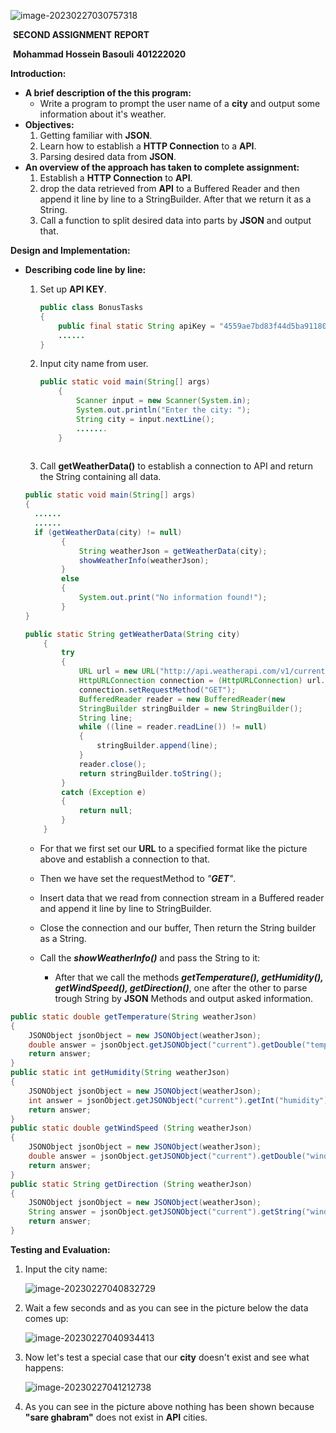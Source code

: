 ![image-20230227030757318](C:\Users\Datis\AppData\Roaming\Typora\typora-user-images\image-20230227030757318.png)

​																					**SECOND ASSIGNMENT** **REPORT**									

​										**Mohammad Hossein Basouli** 																	**401222020**



















**Introduction:**

- **A brief description of the this program:**
  - Write a program to prompt the user name of a **city** and output some information about it's weather.
- **Objectives:**
  1. Getting familiar with **JSON**.
  2. Learn how to establish a **HTTP Connection** to a **API**.
  3. Parsing desired data from **JSON**.
- **An overview of the approach has taken to complete assignment:**
  1. Establish a **HTTP Connection** to **API**.
  2. drop the data retrieved from **API** to a Buffered Reader and then append it line by line to a StringBuilder. After that we return it as a String.
  3. Call a function to split desired data into parts by **JSON** and output that.



**Design and Implementation:**

- **Describing code line by line:**

  1. Set up **API KEY**.

     ```java
     public class BonusTasks
     {
         public final static String apiKey = "4559ae7bd83f44d5ba911803232502";
         ......
     }
     ```

     

    2. Input city name from user.

       

       ```java
       public static void main(String[] args)
           {
               Scanner input = new Scanner(System.in);
               System.out.println("Enter the city: ");
               String city = input.nextLine();
               .......
           }
          
       ```
  
  
  
  
  
  3. Call **getWeatherData()** to establish a connection to API and return the String containing all data.
  
  
  
  ```java
  public static void main(String[] args)
  {
  	......
  	......
  	if (getWeatherData(city) != null)
          {
              String weatherJson = getWeatherData(city);
              showWeatherInfo(weatherJson);
          }
          else
          {
              System.out.print("No information found!");
          }
  }
  
  public static String getWeatherData(String city)
      {
          try
          {
              URL url = new URL("http://api.weatherapi.com/v1/current.json?key=" + apiKey + "&q=" + city);
              HttpURLConnection connection = (HttpURLConnection) url.openConnection();
              connection.setRequestMethod("GET");
              BufferedReader reader = new BufferedReader(new 					InputStreamReader(connection.getInputStream()));
              StringBuilder stringBuilder = new StringBuilder();
              String line;
              while ((line = reader.readLine()) != null)
              {
                  stringBuilder.append(line);
              }
              reader.close();
              return stringBuilder.toString();
          }
          catch (Exception e)
          {
              return null;
          }
      }
  ```
  
  
  
  
  
  - For that we first set our **URL** to a specified format like the picture above and establish a connection to that.
  
  - Then  we have set the requestMethod to *"**GET**"*.
  
  - Insert data that we read from connection stream in a Buffered reader and append it line by line to StringBuilder.
  
  - Close the connection and our buffer, Then return the String builder as a String.
  
    
  
  - Call the ***showWeatherInfo()*** and pass the String to it:
  
     - After that we call the methods ***getTemperature(), getHumidity(), getWindSpeed(), getDirection()***,  one after the other to parse trough String by **JSON** Methods and output asked information. 



```java
public static double getTemperature(String weatherJson)
{
    JSONObject jsonObject = new JSONObject(weatherJson);
    double answer = jsonObject.getJSONObject("current").getDouble("temp_c");
    return answer;
}
public static int getHumidity(String weatherJson)
{
    JSONObject jsonObject = new JSONObject(weatherJson);
    int answer = jsonObject.getJSONObject("current").getInt("humidity");
    return answer;
}
public static double getWindSpeed (String weatherJson)
{
    JSONObject jsonObject = new JSONObject(weatherJson);
    double answer = jsonObject.getJSONObject("current").getDouble("wind_kph");
    return answer;
}
public static String getDirection (String weatherJson)
{
    JSONObject jsonObject = new JSONObject(weatherJson);
    String answer = jsonObject.getJSONObject("current").getString("wind_dir");
    return answer;
}
```





**Testing and Evaluation:**

1. Input the city name:

   

   ![image-20230227040832729](C:\Users\Datis\AppData\Roaming\Typora\typora-user-images\image-20230227040832729.png)

2. Wait a few seconds and as you can see in the picture below the data comes up:

   ![image-20230227040934413](C:\Users\Datis\AppData\Roaming\Typora\typora-user-images\image-20230227040934413.png)

3. Now let's test a special case that our **city** doesn't exist and see what happens:

   ![image-20230227041212738](C:\Users\Datis\AppData\Roaming\Typora\typora-user-images\image-20230227041212738.png)		

4. As you can see in the picture above nothing has been shown because **"sare ghabram"** does not exist in **API** cities.